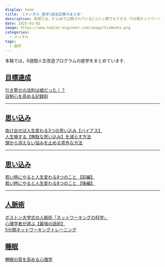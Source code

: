 ```yaml
---
display: home
title: '[メンタル_座学]過去記事のまとめ'
description: 本稿では，D-Labで公開されている[コミュ障でもできる「5分間ネットワーキングトレーニング」](https://daigovideolab.jp/play/1525704925)について，整理します．
date: 2025-01-01
image: https://www.hamlet-engineer.com/image/SixWeeks.png
categories: 
  - メンタル
tags:
  - 座学
---
```


本稿では，6週間人生改造プログラムの座学をまとめています．

<!-- more -->

## <u>目標達成</u>
[引き寄せの法則は嘘だった！？](/mental/mental_care_001.html)<br>
[自制心を高める記録術](/mental/SixWeeks02_study.html)<br>

***

## <u>思い込み</u>
[抜け出せば人生変わる3つの思い込み【バイアス】](/mental/SixWeeks04_study.html)<br>
[人生損する【無駄な思い込み】を減らす方法](/mental/SixWeeks05_study.html)<br>
[頭から消えない悩みを止める意外な方法](/mental/SixWeeks06_study.html)<br>

***

## <u>思い込み</u>
[若い時にやると人生変わる8つのこと 【前編】](/mental/SixWeeks07_study.html)<br>
[若い時にやると人生変わる8つのこと 【後編】](/mental/SixWeeks08_study.html)<br>

***

## <u>人脈術</u>
[ボストン大学式の人脈術「ネットワーキングの科学」](/mental/SixWeeks09_study.html)<br>
[心理学者が選ぶ【最強の話術】](/mental/SixWeeks09_study2.html)<br>
[5分間ネットワーキングトレーニング](/mental/SixWeeks10_study.html)<br>

## <u>睡眠</u>
[睡眠の質を高める心理学](/mental/SixWeeks03_study.html)<br>